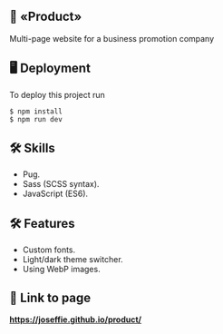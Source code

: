 ## ‍💼 «Product»
Multi-page website for a business promotion company

## 🖥️ Deployment
To deploy this project run
```
$ npm install
$ npm run dev
```

## 🛠 Skills
- Pug.
- Sass (SCSS syntax).
- JavaScript (ES6).

## 🛠 Features
- Custom fonts.
- Light/dark theme switcher.
- Using WebP images.

## 🔗 Link to page
**https://joseffie.github.io/product/**
